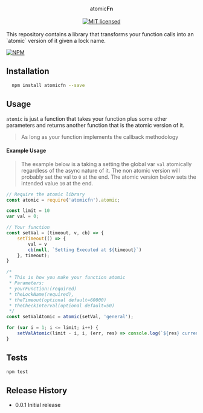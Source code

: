 <div align="center">


<br/>
atomic<b>Fn</b>
<br/><br/>

<a href="https://github.com/bdjibril/micro-worker/blob/master/LICENSE">
  <img src="https://img.shields.io/badge/license-MIT-blue.svg" alt="MIT licensed"/>
</a>

<br/>
<br/>
</div>
This repository contains a library that transforms your function calls into an `atomic` version of it given a lock name.

[![NPM](https://nodei.co/npm/atomicfn.png)](https://nodei.co/npm/atomicfn/)

## Installation
```bash
  npm install atomicfn --save
```


## Usage
`atomic` is just a function that takes your function plus some other parameters and returns another function that is the atomic version of it.

> As long as your function implements the callback methodology

#### Example Usage
 
 > The example below is a taking a setting the global var `val` atomically regardless of the async nature of it. The non atomic version will probably set the val to `0` at the end. The atomic version below sets the intended value `10` at the end.

```javascript
// Require the atomic library
const atomic = require('atomicfn').atomic;

const limit = 10
var val = 0;

// Your function
const setVal = (timeout, v, cb) => {
	setTimeout(() => {
		val = v
		cb(null, `Setting Executed at ${timeout}`)
	}, timeout);
}

/* 
 * This is how you make your function atomic
 * Parameters:
 * yourFunction:(required)
 * theLockName(required), 
 * theTimeout(optional default=60000)
 * theCheckInterval(optional default=50) 
 */
const setValAtomic = atomic(setVal, 'general');

for (var i = 1; i <= limit; i++) {
	setValAtomic(limit - i, i, (err, res) => console.log(`${res} current value ${val}`))
}
```

## Tests
```bash
npm test
```

## Release History
* 0.0.1 Initial release